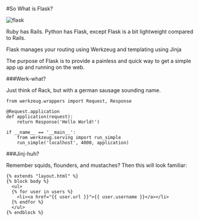 #So What is Flask?


![flask]('http://media.giphy.com/media/5yLgoc6sGi6NqT9uNDa/giphy.gif')

Ruby has Rails. Python has Flask, except Flask is  a bit lightweight compared to Rails.

Flask manages your routing using Werkzeug and templating using Jinja 

The purpose of Flask is to provide a painless and quick way to get a simple app up and running on the web. 



###Werk-what?
	
Just think of Rack, but with a german sausage sounding name.

```
from werkzeug.wrappers import Request, Response

@Request.application
def application(request):
    return Response('Hello World!')

if __name__ == '__main__':
    from werkzeug.serving import run_simple
    run_simple('localhost', 4000, application)
 ```


###Jinj-huh?

Remember squids, flounders, and mustaches?  Then this will look familiar:

```
{% extends "layout.html" %}
{% block body %}
  <ul>
  {% for user in users %}
    <li><a href="{{ user.url }}">{{ user.username }}</a></li>
  {% endfor %}
  </ul>
{% endblock %}
```






